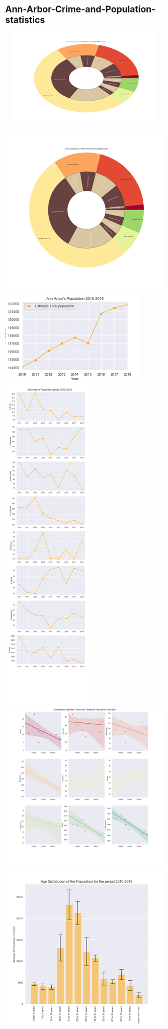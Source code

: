 # Ann-Arbor-Crime-and-Population-statistics


<p align="center">
  <img width="460" height="300" src="https://github.com/ficoncei/Ann-Arbor-Crime-and-Population-statistics/blob/master/Pie.png">
</p>


![Pie](https://github.com/ficoncei/Ann-Arbor-Crime-and-Population-statistics/blob/master/Pie.png)
![EstPopulation](https://github.com/ficoncei/Ann-Arbor-Crime-and-Population-statistics/blob/master/EstPopulation.png)
![CrimeTime](https://github.com/ficoncei/Ann-Arbor-Crime-and-Population-statistics/blob/master/CrimeTime.png)
![Correlations](https://github.com/ficoncei/Ann-Arbor-Crime-and-Population-statistics/blob/master/Correlations.png)
![AgeDistribution](https://github.com/ficoncei/Ann-Arbor-Crime-and-Population-statistics/blob/master/AgeDistribution.png)

